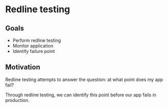 # Redline testing

## Goals

* Perform redline testing
* Monitor application
* Identify failure point

## Motivation

Redline testing attempts to answer the question: at what point does my app fail?

Through redline testing, we can identify this point before our app fails in production.
